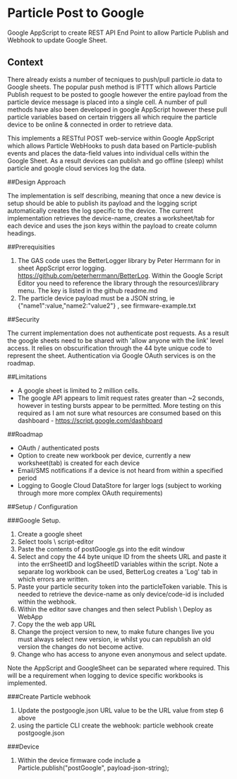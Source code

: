 # Particle Post to Google
Google AppScript to create REST API End Point to allow Particle Publish and Webhook to update Google Sheet.

## Context
There already exists a number of tecniques to push/pull particle.io data to Google sheets. The popular push method is IFTTT which allows Particle Publish request to be posted to google however the entire payload from the particle device message is placed into a single cell. A number of pull methods have also been developed in google AppScript however these pull particle variables based on certain triggers all which require the particle device to be online & connected in order to retrieve data. 

This implements a RESTful POST web-service within Google AppScript which allows Particle WebHooks to push data based on Particle-publish events and places the data-field values into individual cells within the Google Sheet. As a result devices can publish and go offline (sleep) whilst particle and google cloud services log the data.

##Design Approach

The implementation is self describing, meaning that once a new device is setup should be able to publish its payload and the logging script automatically creates the log specific to the device. The current implementation retrieves the device-name, creates a worksheet/tab for each device and uses the json keys within the payload to create column headings.

##Prerequisities

1. The GAS code uses the BetterLogger library by Peter Herrmann for in sheet AppScript error logging. https://github.com/peterherrmann/BetterLog. Within the Google Script Editor you need to reference the library through the resources\library menu. The key is listed in the github readme.md
2. The particle device payload must be a JSON string, ie {"name1":value,"name2:"value2"} , see firmware-example.txt

##Security 

The current implementation does not authenticate post requests. As a result the google sheets need to be shared with 'allow anyone with the link' level access. It relies on obscurification through the 44 byte unique code to represent the sheet. Authentication via Google OAuth services is on the roadmap.

##Limitations

- A google sheet is limited to 2 million cells.
- The google API appears to limit request rates greater than ~2 seconds, however in testing bursts appear to be permitted. More testing on this required as I am not sure what resources are consumed based on this dashboard - https://script.google.com/dashboard

##Roadmap
- OAuth / authenticated posts
- Option to create new workbook per device, currently a new worksheet(tab) is created for each device
- Email/SMS notifications if a device is not heard from within a specified period
- Logging to Google Cloud DataStore for larger logs (subject to working through more more complex OAuth requirements)

##Setup / Configuration

###Google Setup.
1. Create a google sheet
2. Select tools \ script-editor
3. Paste the contents of postGoogle.gs into the edit window
4. Select and copy the 44 byte unique ID from the sheets URL and paste it into the errSheetID and logSheetID variables within the script. Note a separate log workbook can be used, BetterLog creates a 'Log' tab in which errors are written.
5. Paste your particle security token into the particleToken variable. This is needed to retrieve the device-name as only device/code-id is included within the webhook.
6. Within the editor save changes and then select Publish \ Deploy as WebApp
7. Copy the the web app URL
8. Change the project version to new, to make future changes live you must always select new version, ie whilst you can republish an old version the changes do not become active.
9. Change who has access to anyone even anonymous and select update. 

Note the AppScript and GoogleSheet can be separated where required. This will be a requirement when logging to device specific workbooks is implemented.

###Create Particle webhook
1. Update the postgoogle.json URL value to be the URL value from step 6 above
2. using the particle CLI create the webhook: particle webhook create postgoogle.json

###Device
1. Within the device firmware code include a Particle.publish("postGoogle", payload-json-string);




